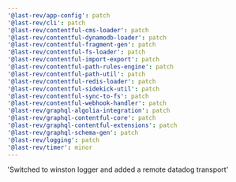 ```yaml
---
'@last-rev/app-config': patch
'@last-rev/cli': patch
'@last-rev/contentful-cms-loader': patch
'@last-rev/contentful-dynamodb-loader': patch
'@last-rev/contentful-fragment-gen': patch
'@last-rev/contentful-fs-loader': patch
'@last-rev/contentful-import-export': patch
'@last-rev/contentful-path-rules-engine': patch
'@last-rev/contentful-path-util': patch
'@last-rev/contentful-redis-loader': patch
'@last-rev/contentful-sidekick-util': patch
'@last-rev/contentful-sync-to-fs': patch
'@last-rev/contentful-webhook-handler': patch
'@last-rev/graphql-algolia-integration': patch
'@last-rev/graphql-contentful-core': patch
'@last-rev/graphql-contentful-extensions': patch
'@last-rev/graphql-schema-gen': patch
'@last-rev/logging': patch
'@last-rev/timer': minor
---
```


'Switched to winston logger and added a remote datadog transport'

